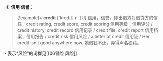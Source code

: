 ☀ <span class="category">**信用 信誉：**</span>
>[!example]+ <span class="vocabulary">**credit**</span> ['kredɪt] 
> <span class="definition">n. [U] 信用，信誉，即出借方对借贷方的信任：</span>credit rating, credit score, credit scoring 信用等级；信用评分 / credit history, credit record 信用记录 / credit file, credit report 信用档案；信用报告 / credit risk 信用风险 / a letter of credit 信用证 / Her credit isn’t good anywhere now. 她借钱不还，弄得声名狼藉。

· 表示“风险”的词群见[[06冒险 风险]]
